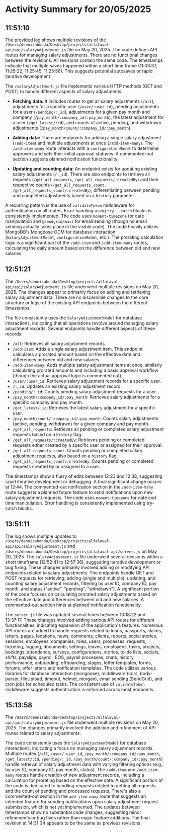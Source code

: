 # Activity Summary for 20/05/2025

## 11:51:10
The provided log shows multiple revisions of the `/Users/dennisabonda/Desktop/projects/alfalaval-api/api/salaryAdjustment.js` file on May 20, 2025.  The code defines API routes for managing salary adjustments.  There are no functional changes between the revisions. All revisions contain the same code.  The timestamps indicate that multiple saves happened within a short time frame (11:03:37, 11:25:22, 11:25:45, 11:25:56). This suggests potential autosaves or rapid iterative development.

The `/salaryAdjustment.js` file implements various HTTP methods (GET and POST) to handle different aspects of salary adjustments:

* **Fetching data:**  It includes routes to get all salary adjustments (`/all`), adjustments for a specific user (`/user/:user_id`), pending adjustments for a user (`/pending/:_id`), adjustments for a given pay month and company (`/pay_month/:company_id/:pay_month`), the latest adjustment for a user (`/get_latest/:id`), and counts of active, pending, and withdrawn adjustments (`/pay_month/count/:company_id/:pay_month`).

* **Adding data:**  There are endpoints for adding a single salary adjustment (`/add-item`) and multiple adjustments at once (`/add-item-many`). The `/add-item-many` route interacts with a `configurationModel` to determine approvers and sets their initial approval statuses.  A commented-out section suggests planned notification functionality.

* **Updating and counting data:** An endpoint exists for updating existing salary adjustments (`/:_id`).  There are also endpoints to retrieve all requests (`/get_all_requests`, `/get_all_requests/:createdBy`) and their respective counts (`/get_all_requests_count`, `/get_all_requests_count/:createdBy`), differentiating between pending and completed adjustments based on a `history` parameter.


A recurring pattern is the use of `validateToken` middleware for authentication on all routes.  Error handling using `try...catch` blocks is consistently implemented. The code uses `moment-timezone` for date manipulation and `@sendgrid/mail` for email sending (though no email sending actually takes place in the visible code).  The code heavily utilizes MongoDB's Mongoose ODM for database interaction (`SalaryAdjustmentModel`, `configurationModel`, etc.).  The prorating calculation logic is a significant part of the `/add-item` and `/add-item-many` routes, calculating the daily amount based on the difference between old and new salaries.


## 12:51:21
The `/Users/dennisabonda/Desktop/projects/alfalaval-api/api/salaryAdjustment.js` file underwent multiple revisions on May 20, 2025.  The changes appear to primarily focus on adding and retrieving salary adjustment data.  There are no discernible changes to the core structure or logic of the existing API endpoints between the different timestamps.


The file consistently uses the `SalaryAdjustmentModel` for database interactions, indicating that all operations revolve around managing salary adjustment records.  Several endpoints handle different aspects of these records:

* `/all`: Retrieves all salary adjustment records.
* `/add-item`: Adds a single salary adjustment item.  This endpoint calculates a prorated amount based on the effective date and differences between old and new salaries.
* `/add-item-many`: Adds multiple salary adjustment items at once, similarly calculating prorated amounts and including a basic approval workflow (though the actual approval logic is commented out).
* `/user/:user_id`: Retrieves salary adjustment records for a specific user.
* `/:_id`: Updates an existing salary adjustment record.
* `/pending/:_id`: Counts pending salary adjustment requests for a user.
* `/pay_month/:company_id/:pay_month`: Retrieves salary adjustments for a specific company and pay month.
* `/get_latest/:id`: Retrieves the latest salary adjustment for a specific user.
* `/pay_month/count/:company_id/:pay_month`: Counts salary adjustments (active, pending, withdrawn) for a given company and pay month.
* `/get_all_requests`: Retrieves all pending or completed salary adjustment requests based on a `history` flag.
* `/get_all_requests/:createdBy`: Retrieves pending or completed requests either created by a specific user or assigned for their approval.
* `/get_all_requests_count`: Counts pending or completed salary adjustment requests, also based on a `history` flag.
* `/get_all_requests_count/:createdBy`: Counts pending or completed requests created by or assigned to a user.


The timestamps show a flurry of edits between 12:23 and 12:38, suggesting rapid iterative development or debugging.  A final significant change occurs at 12:44.  The commented-out notification section in the `/add-item-many` route suggests a planned future feature to send notifications upon new salary adjustment requests.  The code uses `moment-timezone` for date and time manipulation.  Error handling is consistently implemented using try-catch blocks.


## 13:51:11
The log shows multiple updates to `/Users/dennisabonda/Desktop/projects/alfalaval-api/api/salaryAdjustment.js` and `/Users/dennisabonda/Desktop/projects/alfalaval-api/server.js` on May 20, 2025.  The `salaryAdjustment.js` file underwent several revisions within a short timeframe (12:52:41 to 12:57:36), suggesting iterative development or bug fixing. These changes primarily involved adding or modifying API endpoints related to salary adjustments.  The endpoints handle GET and POST requests for retrieving, adding (single and multiple), updating, and counting salary adjustment records, filtering by user ID, company ID, pay month, and status ("active", "pending", "withdrawn").  A significant portion of the code focuses on calculating prorated salary adjustments based on the effective date and differences between old and new salaries.  A commented-out section hints at planned notification functionality.

The `server.js` file was updated several times between 13:18:22 and 13:37:17. These changes involved adding various API routes for different functionalities, indicating expansion of the application's features.  Numerous API routes are added to handle requests related to loans, passports, claims, letters, pages, locations, news, comments, clients, reports, social stories, sessions, employees, companies, roles, users, processes, requests, ticketing, logging, documents, settings, leaves, employees, tasks, projects, bookings, attendance, surveys, configurations, stories, to-do lists, socials, shifts, payslips, payroll, EOS, payroll processes, chats, history, performance, onboarding, offboarding, stages, letter templates, forms, forums, offer letters and notification templates.  The code utilizes various libraries for database interaction (mongoose), middleware (cors, body-parser, fileUpload, timeout, helmet, morgan), email sending (SendGrid), and cron jobs for scheduled tasks.  The consistent use of `validateToken` middleware suggests authentication is enforced across most endpoints.


## 15:13:58
The `/Users/dennisabonda/Desktop/projects/alfalaval-api/api/salaryAdjustment.js` file underwent multiple revisions on May 20, 2025.  The changes primarily involved the addition and refinement of API routes related to salary adjustments.

The code consistently uses the `SalaryAdjustmentModel` for database interactions, indicating a focus on managing salary adjustment records.  Multiple routes (`/all`, `/user/:user_id`, `/pay_month/:company_id/:pay_month`, `/get_latest/:id`, `/pending/:_id`, `/pay_month/count/:company_id/:pay_month`) handle retrieval of salary adjustment data with varying filtering options (e.g., by user ID, company ID, pay month, status).  The `/add-item` and `/add-item-many` routes handle creation of new adjustment records, including a calculation for prorating based on the effective date. A significant portion of the code is dedicated to handling requests related to getting all requests and the count of pending and processed requests.  There's also a commented-out section in the `add-item-many` route that suggests an intended feature for sending notifications upon salary adjustment request submission, which is not yet implemented.  The updates between timestamps show no substantial code changes, suggesting minor refinements or bug fixes rather than major feature additions.  The final revision at 14:31:04 appears to be the same as previous revisions.
